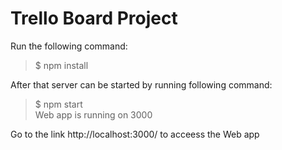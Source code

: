 # Trello Board Project

Run the following command:

> $ npm install

After that server can be started by running following command:

> $ npm start\
> Web app is running on 3000

Go to the link http://localhost:3000/ to acceess the Web app


